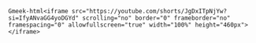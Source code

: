 `Gmeek-html<iframe src="https://youtube.com/shorts/JgDxITpNjYw?si=IfyANvaGG4yoDGYd" scrolling="no" border="0" frameborder="no" framespacing="0" allowfullscreen="true" width="100%" height="460px"></iframe>`